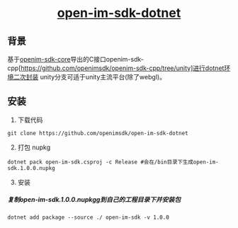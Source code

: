 <h1 align="center" style="border-bottom: none">
    <b>
        <a href="https://doc.rentsoft.cn/">open-im-sdk-dotnet</a><br>
    </b>
</h1>

## 背景

基于[openim-sdk-core](https://github.com/openimsdk/openim-sdk-core)导出的C接口openim-sdk-cpp[https://github.com/openimsdk/openim-sdk-cpp/tree/unity]进行dotnet环境二次封装
unity分支可适于unity主流平台(除了webgl)。


## 安装

1. 下载代码

```shell
git clone https://github.com/openimsdk/open-im-sdk-dotnet
```

2. 打包 nupkg

```shell
dotnet pack open-im-sdk.csproj -c Release #会在/bin目录下生成open-im-sdk.1.0.0.nupkg
```
3. 安装

##### 复制open-im-sdk.1.0.0.nupkgg到自己的工程目录下并安装包

```shell
dotnet add package --source ./ open-im-sdk -v 1.0.0
```